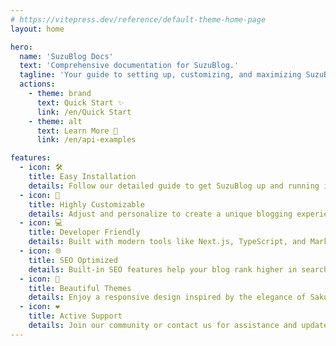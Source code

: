 ```yaml
---
# https://vitepress.dev/reference/default-theme-home-page
layout: home

hero:
  name: 'SuzuBlog Docs'
  text: 'Comprehensive documentation for SuzuBlog.'
  tagline: 'Your guide to setting up, customizing, and maximizing SuzuBlog 🚀'
  actions:
    - theme: brand
      text: Quick Start ✨
      link: /en/Quick Start
    - theme: alt
      text: Learn More 📖
      link: /en/api-examples

features:
  - icon: 🛠️
    title: Easy Installation
    details: Follow our detailed guide to get SuzuBlog up and running in minutes.
  - icon: 🎨
    title: Highly Customizable
    details: Adjust and personalize to create a unique blogging experience tailored to your needs.
  - icon: 💻
    title: Developer Friendly
    details: Built with modern tools like Next.js, TypeScript, and Markdown to simplify your workflow.
  - icon: 🌐
    title: SEO Optimized
    details: Built-in SEO features help your blog rank higher in search engines.
  - icon: 🌸
    title: Beautiful Themes
    details: Enjoy a responsive design inspired by the elegance of Sakura.
  - icon: ❤️
    title: Active Support
    details: Join our community or contact us for assistance and updates.
---
```

